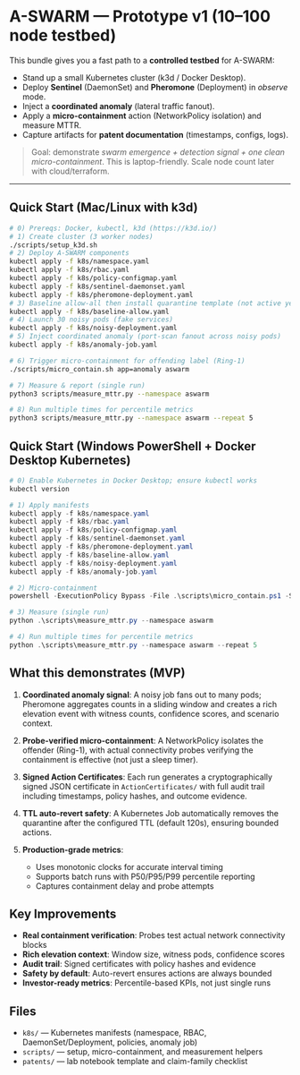 # A-SWARM — Prototype v1 (10–100 node testbed)

This bundle gives you a fast path to a **controlled testbed** for A-SWARM:
- Stand up a small Kubernetes cluster (k3d / Docker Desktop).
- Deploy **Sentinel** (DaemonSet) and **Pheromone** (Deployment) in *observe* mode.
- Inject a **coordinated anomaly** (lateral traffic fanout).
- Apply a **micro-containment** action (NetworkPolicy isolation) and measure MTTR.
- Capture artifacts for **patent documentation** (timestamps, configs, logs).

> Goal: demonstrate *swarm emergence + detection signal + one clean micro-containment*.
> This is laptop-friendly. Scale node count later with cloud/terraform.

---

## Quick Start (Mac/Linux with k3d)

```bash
# 0) Prereqs: Docker, kubectl, k3d (https://k3d.io/)
# 1) Create cluster (3 worker nodes)
./scripts/setup_k3d.sh
# 2) Deploy A-SWARM components
kubectl apply -f k8s/namespace.yaml
kubectl apply -f k8s/rbac.yaml
kubectl apply -f k8s/policy-configmap.yaml
kubectl apply -f k8s/sentinel-daemonset.yaml
kubectl apply -f k8s/pheromone-deployment.yaml
# 3) Baseline allow-all then install quarantine template (not active yet)
kubectl apply -f k8s/baseline-allow.yaml
# 4) Launch 30 noisy pods (fake services)
kubectl apply -f k8s/noisy-deployment.yaml
# 5) Inject coordinated anomaly (port-scan fanout across noisy pods)
kubectl apply -f k8s/anomaly-job.yaml

# 6) Trigger micro-containment for offending label (Ring-1)
./scripts/micro_contain.sh app=anomaly aswarm

# 7) Measure & report (single run)
python3 scripts/measure_mttr.py --namespace aswarm

# 8) Run multiple times for percentile metrics
python3 scripts/measure_mttr.py --namespace aswarm --repeat 5
```

## Quick Start (Windows PowerShell + Docker Desktop Kubernetes)

```powershell
# 0) Enable Kubernetes in Docker Desktop; ensure kubectl works
kubectl version

# 1) Apply manifests
kubectl apply -f k8s/namespace.yaml
kubectl apply -f k8s/rbac.yaml
kubectl apply -f k8s/policy-configmap.yaml
kubectl apply -f k8s/sentinel-daemonset.yaml
kubectl apply -f k8s/pheromone-deployment.yaml
kubectl apply -f k8s/baseline-allow.yaml
kubectl apply -f k8s/noisy-deployment.yaml
kubectl apply -f k8s/anomaly-job.yaml

# 2) Micro-containment
powershell -ExecutionPolicy Bypass -File .\scripts\micro_contain.ps1 -Selector "app=anomaly" -Namespace "aswarm"

# 3) Measure (single run)
python .\scripts\measure_mttr.py --namespace aswarm

# 4) Run multiple times for percentile metrics
python .\scripts\measure_mttr.py --namespace aswarm --repeat 5
```

## What this demonstrates (MVP)

1. **Coordinated anomaly signal**: A noisy job fans out to many pods; Pheromone aggregates counts in a sliding window and creates a rich elevation event with witness counts, confidence scores, and scenario context.

2. **Probe-verified micro-containment**: A NetworkPolicy isolates the offender (Ring-1), with actual connectivity probes verifying the containment is effective (not just a sleep timer).

3. **Signed Action Certificates**: Each run generates a cryptographically signed JSON certificate in `ActionCertificates/` with full audit trail including timestamps, policy hashes, and outcome evidence.

4. **TTL auto-revert safety**: A Kubernetes Job automatically removes the quarantine after the configured TTL (default 120s), ensuring bounded actions.

5. **Production-grade metrics**: 
   - Uses monotonic clocks for accurate interval timing
   - Supports batch runs with P50/P95/P99 percentile reporting
   - Captures containment delay and probe attempts

## Key Improvements

- **Real containment verification**: Probes test actual network connectivity blocks
- **Rich elevation context**: Window size, witness pods, confidence scores
- **Audit trail**: Signed certificates with policy hashes and evidence
- **Safety by default**: Auto-revert ensures actions are always bounded
- **Investor-ready metrics**: Percentile-based KPIs, not just single runs

## Files

- `k8s/` — Kubernetes manifests (namespace, RBAC, DaemonSet/Deployment, policies, anomaly job)
- `scripts/` — setup, micro-containment, and measurement helpers
- `patents/` — lab notebook template and claim-family checklist